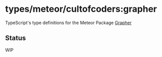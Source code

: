 # types/meteor/cultofcoders:grapher

TypeScript's type definitions for the Meteor Package [Grapher](https://github.com/cult-of-coders/grapher)
## Status
WIP



